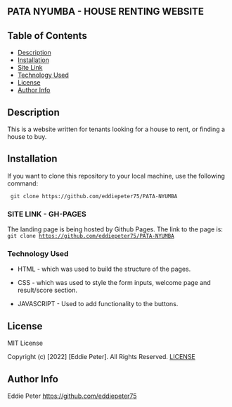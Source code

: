 ## PATA NYUMBA - HOUSE RENTING WEBSITE

## Table of Contents

- [Description](#description)
- [Installation](#installation)
- [Site Link](#sitelink)
- [Technology Used](#technology-used)
- [License](#license)
- [Author Info](#author-Info)

## Description

<p>This is a website written for tenants looking for a house to rent, or finding a house to buy.</p>

## Installation

<p>If you want to clone this repository to your local machine, use the following command: </p>
<code> git clone https://github.com/eddiepeter75/PATA-NYUMBA</code>

### SITE LINK - GH-PAGES

The landing page is being hosted by Github Pages. The link to the page is:
<code> git clone https://github.com/eddiepeter75/PATA-NYUMBA</code>


### Technology Used

- HTML - which was used to build the structure of the pages.

- CSS - which was used to style the form inputs, welcome page and result/score section.

- JAVASCRIPT - Used to add functionality to the buttons.

## License

MIT License

Copyright (c) [2022] [Eddie Peter]. All Rights Reserved.
<a href="./LICENSE"> LICENSE</a>

## Author Info

Eddie Peter
https://github.com/eddiepeter75
